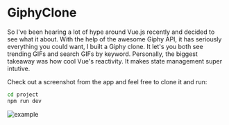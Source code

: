 # GiphyClone
So I've been hearing a lot of hype around Vue.js recently and decided to see what it about. With the help of the awesome Giphy API, it has seriously everything you could want, I built a Giphy clone. It let's you both see trending GIFs and search GIFs by keyword. Personally, the biggest takeaway was how cool Vue's reactivity. It makes state management super intutive.  
  
Check out a screenshot from the app and feel free to clone it and run:  
```bash
cd project  
npm run dev
 ```

![example](https://i.imgur.com/EWcvdKo.png)
